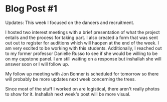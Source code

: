 # Blog Post #1 

Updates: This week I focused on the dancers and recruitment. 

I hosted two interest meetings with a brief presentation of what the project entails and the process for taking part. I also created a form that was sent out out to register for auditions which will haopen at the end of the week. I am very excited to be working with this students.
Additionally, I reached out to my former professor Danielle Russo to see if she would be willing to be on my capstone panel. I am still waiting on a response but inshallah she will answer soon or I will follow up. 

My follow up meeting with Jon Bonner is scheduled for tomorrow so there will probably be more updates next week concerning the trees.

Since most of the stuff I worked on are logistical, there aren't really photos to show for it. Inshallah next week's post will be more visual.


